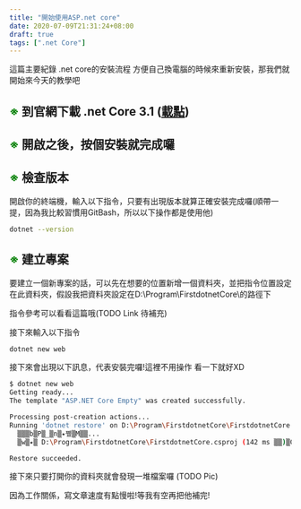 ```yaml
---
title: "開始使用ASP.net core"
date: 2020-07-09T21:31:24+08:00
draft: true
tags: [".net Core"]
---
```


這篇主要紀錄 .net core的安裝流程 方便自己換電腦的時候來重新安裝，那我們就開始來今天的教學吧

## <font color=#008000>※</font> 到官網下載 .net Core 3.1 ([載點](https://dotnet.microsoft.com/download))

## <font color=#008000>※</font> 開啟之後，按個安裝就完成囉

## <font color=#008000>※</font> 檢查版本
開啟你的終端機，輸入以下指令，只要有出現版本就算正確安裝完成囉(順帶一提，因為我比較習慣用GitBash，所以以下操作都是使用他)
```bash
dotnet --version
```

## <font color=#008000>※</font> 建立專案
要建立一個新專案的話，可以先在想要的位置新增一個資料夾，並把指令位置設定在此資料夾，假設我把資料夾設定在D:\Program\FirstdotnetCore\的路徑下

指令參考可以看看這篇哦(TODO Link 待補充)

接下來輸入以下指令
```bash
dotnet new web
```

接下來會出現以下訊息，代表安裝完囉!這裡不用操作 看一下就好XD

```bash
$ dotnet new web
Getting ready...
The template "ASP.NET Core Empty" was created successfully.

Processing post-creation actions...
Running 'dotnet restore' on D:\Program\FirstdotnetCore\FirstdotnetCore.csproj...
  ▒▒▒b▒P▒_▒n▒٭쪺▒M▒▒...
  ▒w▒٭▒ D:\Program\FirstdotnetCore\FirstdotnetCore.csproj (142 ms ▒▒)▒C

Restore succeeded.

```

接下來只要打開你的資料夾就會發現一堆檔案囉 (TODO Pic)

因為工作關係，寫文章速度有點慢啦!等我有空再把他補完!